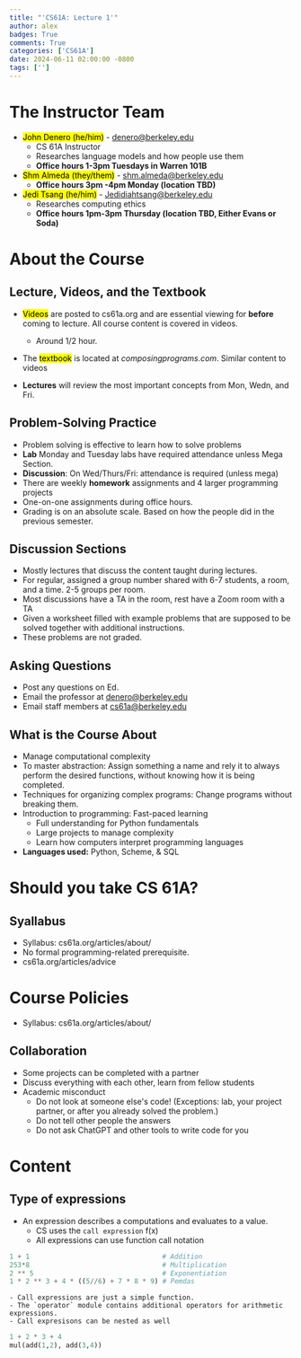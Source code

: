 ```yaml
---
title: "'CS61A: Lecture 1'"
author: alex
badges: True
comments: True
categories: ['CS61A']
date: 2024-06-11 02:00:00 -0800
tags: ['']
---
```


# The Instructor Team
- <mark>John Denero (he/him)</mark> - denero@berkeley.edu
    - CS 61A Instructor
    - Researches language models and how people use them
    - **Office hours 1-3pm Tuesdays in Warren 101B**
- <mark>Shm Almeda (they/them)</mark> - shm.almeda@berkeley.edu
    - **Office hours 3pm -4pm Monday (location TBD)**
- <mark>Jedi Tsang (he/him)</mark> - Jedidiahtsang@berkeley.edu
    - Researches computing ethics
    - **Office hours 1pm-3pm Thursday (location TBD, Either Evans or Soda)**

# About the Course
## Lecture, Videos, and the Textbook
 - <mark>Videos</mark> are posted to cs61a.org and are essential viewing for **before** coming to lecture. All course content is covered in videos.
    - Around 1/2 hour.
 - The <mark>textbook</mark> is located at *composingprograms.com*. Similar content to videos

 - **Lectures** will review the most important concepts from Mon, Wedn, and Fri.

## Problem-Solving Practice
 - Problem solving is effective to learn how to solve problems
 - **Lab** Monday and Tuesday labs have required attendance unless Mega Section.
 - **Discussion**: On Wed/Thurs/Fri: attendance is required (unless mega)
 - There are weekly **homework** assignments and 4 larger programming projects
 - One-on-one assignments during office hours.
 - Grading is on an absolute scale. Based on how the people did in the previous semester.

## Discussion Sections
 - Mostly lectures that discuss the content taught during lectures.
 - For regular, assigned a group number shared with 6-7 students, a room, and a time. 2-5 groups per room.
 - Most discussions have a TA in the room, rest have a Zoom room with a TA
 - Given a worksheet filled with example problems that are supposed to be solved together with additional instructions.
 - These problems are not graded.

## Asking Questions
 - Post any questions on Ed.
 - Email the professor at denero@berkeley.edu
 - Email staff members at cs61a@berkeley.edu

## What is the Course About
 - Manage computational complexity
 - To master abstraction: Assign something a name and rely it to always perform the desired functions, without knowing how it is being completed.
 - Techniques for organizing complex programs: Change programs without breaking them.
 - Introduction to programming: Fast-paced learning
    - Full understanding for Python fundamentals
    - Large projects to manage complexity
    - Learn how computers interpret programming languages
 - **Languages used:** Python, Scheme, & SQL

# Should you take CS 61A?
## Syallabus
 - Syllabus: cs61a.org/articles/about/
 - No formal programming-related prerequisite.
 - cs61a.org/articles/advice

# Course Policies
 - Syllabus: cs61a.org/articles/about/

## Collaboration
 - Some projects can be completed with a partner
 - Discuss everything with each other, learn from fellow students
 - Academic misconduct
    - Do not look at someone else's code! (Exceptions: lab, your project partner, or after you already solved the problem.)
    - Do not tell other people the answers
    - Do not ask ChatGPT and other tools to write code for you


# Content
## Type of expressions
 - An expression describes a computations and evaluates to a value.
    - CS uses the `call expression` f(x)
    - All expressions can use function call notation
    
```python
1 + 1                                 # Addition
253*8                                 # Multiplication
2 ** 5                                # Exponentiation
1 * 2 ** 3 + 4 * ((5//6) + 7 * 8 * 9) # Pemdas

```
    - Call expressions are just a simple function.
    - The `operator` module contains additional operators for arithmetic expressions.
    - Call expresisons can be nested as well
```python
1 + 2 * 3 + 4 
mul(add(1,2), add(3,4))
```



